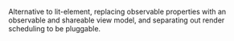 Alternative to lit-element, replacing observable properties with an observable
and shareable view model, and separating out render scheduling to be pluggable.
